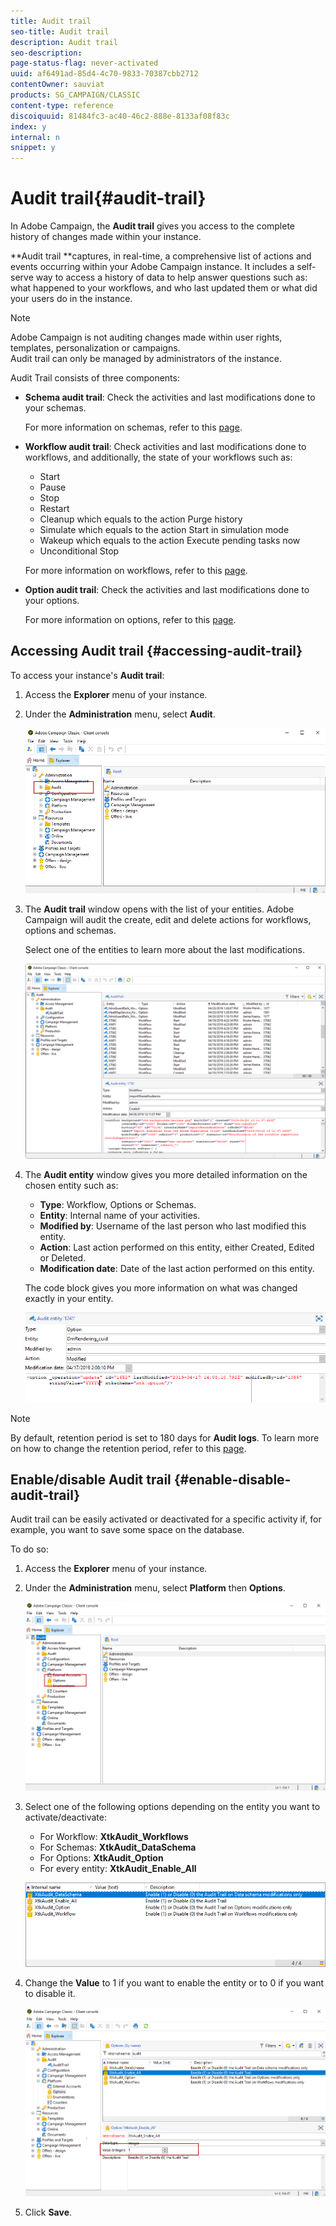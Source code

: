 ```yaml
---
title: Audit trail
seo-title: Audit trail
description: Audit trail
seo-description: 
page-status-flag: never-activated
uuid: af6491ad-85d4-4c70-9833-70387cbb2712
contentOwner: sauviat
products: SG_CAMPAIGN/CLASSIC
content-type: reference
discoiquuid: 81484fc3-ac40-46c2-888e-8133af08f83c
index: y
internal: n
snippet: y
---
```


# Audit trail{#audit-trail}

In Adobe Campaign, the **Audit trail** gives you access to the complete history of changes made within your instance.

**Audit trail **captures, in real-time, a comprehensive list of actions and events occurring within your Adobe Campaign instance. It includes a self-serve way to access a history of data to help answer questions such as: what happened to your workflows, and who last updated them or what did your users do in the instance.

>[!NOTE]
>
>Adobe Campaign is not auditing changes made within user rights, templates, personalization or campaigns.  
>Audit trail can only be managed by administrators of the instance.

Audit Trail consists of three components:

* **Schema audit trail**: Check the activities and last modifications done to your schemas.

  For more information on schemas, refer to this [page](../../configuration/using/data-schemas.md).

* **Workflow audit trail**: Check activities and last modifications done to workflows, and additionally, the state of your workflows such as:

    * Start
    * Pause
    * Stop
    * Restart
    * Cleanup which equals to the action Purge history
    * Simulate which equals to the action Start in simulation mode
    * Wakeup which equals to the action Execute pending tasks now
    * Unconditional Stop

  For more information on workflows, refer to this [page](../../workflow/using/about-workflows.md).

* **Option audit trail**: Check the activities and last modifications done to your options.

  For more information on options, refer to this [page](../../installation/using/configuring-campaign-options.md).

## Accessing Audit trail {#accessing-audit-trail}

To access your instance's **Audit trail**:

1. Access the **Explorer** menu of your instance.
1. Under the **Administration** menu, select **Audit**.

   ![](assets/audit_trail_1.png)

1. The **Audit trail** window opens with the list of your entities. Adobe Campaign will audit the create, edit and delete actions for workflows, options and schemas.

   Select one of the entities to learn more about the last modifications.

   ![](assets/audit_trail_2.png)

1. The **Audit entity** window gives you more detailed information on the chosen entity such as:

    * **Type**: Workflow, Options or Schemas.
    * **Entity**: Internal name of your activities.
    * **Modified by**: Username of the last person who last modified this entity.
    * **Action**: Last action performed on this entity, either Created, Edited or Deleted.
    * **Modification date**: Date of the last action performed on this entity.

   The code block gives you more information on what was changed exactly in your entity.

   ![](assets/audit_trail_3.png)

>[!NOTE]
>
>By default, retention period is set to 180 days for **Audit logs**. To learn more on how to change the retention period, refer to this [page](../../production/using/database-cleanup-workflow.md#deployment-wizard).

## Enable/disable Audit trail {#enable-disable-audit-trail}

Audit trail can be easily activated or deactivated for a specific activity if, for example, you want to save some space on the database.

To do so:

1. Access the **Explorer** menu of your instance.
1. Under the **Administration** menu, select **Platform** then **Options**.

   ![](assets/audit_trail_4.png)

1. Select one of the following options depending on the entity you want to activate/deactivate:

    * For Workflow: **XtkAudit_Workflows**
    * For Schemas: **XtkAudit_DataSchema**
    * For Options: **XtkAudit_Option**
    * For every entity: **XtkAudit_Enable_All**

   ![](assets/audit_trail_5.png)

1. Change the **Value** to 1 if you want to enable the entity or to 0 if you want to disable it.

   ![](assets/audit_trail_6.png)

1. Click **Save**.

